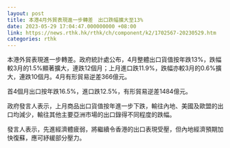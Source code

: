 ```yaml
---
layout: post
title: 本港4月外貿表現進一步轉差　出口跌幅擴大至13%
date: 2023-05-29 17:04:47.000000000 +08:00
link: https://news.rthk.hk/rthk/ch/component/k2/1702567-20230529.htm
categories: rthk
---
```


本港外貿表現進一步轉差。政府統計處公布，4月整體出口貨值按年跌13%，跌幅較3月的1.5%顯著擴大，連跌12個月；上月進口跌11.9%，跌幅亦較3月的0.6%擴大，連跌10個月。4月有形貿易逆差366億元。

首4個月出口按年跌16.5%，進口跌12.5%，有形貿易逆差1484億元。

政府發言人表示，上月商品出口貨值按年進一步下跌，輸往內地、美國及歐盟的出口均減少，輸往其他主要亞洲市場的出口錄得不同程度的跌幅。
 
發言人表示，先進經濟體疲弱，將繼續令香港的出口表現受壓，但內地經濟預期加快復蘇，應可紓緩部分壓力。
